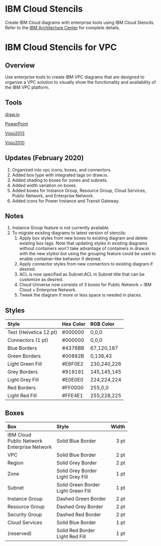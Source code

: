 # IBM Cloud Stencils

Create IBM Cloud diagrams with enterprise tools using IBM Cloud Stencils.  
Refer to the [IBM Architecture Center](https://www.ibm.com/cloud/garage/architectures/edit) for complete details.

# IBM Cloud Stencils for VPC

## Overview

Use enterprise tools to create IBM VPC diagrams that are designed to organize a VPC solution to visually show the functionality and availability of the IBM VPC platform.    

## Tools

[draw.io](/drawio/drawio.md)

[PowerPoint](/powerpoint/powerpoint.md)

[Visio2013](/visio2013/visio2013.md)

[Visio2010](/visio2010/visio2010.md)

## Updates (February 2020)

1. Organized into vpc icons, boxes, and connectors.
2. Added box type with integrated tags on draw.io.
3. Added shading to boxes for zones and subnets.
4. Added width variation on boxes.
5. Added boxes for Instance Group, Resource Group, Cloud Services, Public Network, and Enterprise Network.
6. Added icons for Power Instance and Transit Gateway.

## Notes

1. Instance Group feature is not currently available. 
2. To migrate existing diagrams to latest version of stencils:
   1. Apply box styles from new boxes to existing diagram and delete existing box tags.  Note that updating styles in existing diagrams without containers won't take advantage of containers in draw.io with the new stylesi but using the grouping feature could be used to enable container-like behavior if desired.
   2. Apply connector styles from new connectors to existing diagram if desired.
   3. ACL is now specified as Subnet:ACL in Subnet title that can be customize as desired.
   4. Cloud Universe now consists of 3 boxes for Public Network + IBM Cloud + Enterprise Network.
   5. Tweek the diagram if more or less space is needed in places.

## Styles

| Style | Hex Color | RGB Color |
| :--- | :--- | :--- |
| Text (Helvetica 12 pt) | #000000 | 0,0,0 |
| Connectors (1 pt) | #000000 | 0,0,0 |
| Blue Borders | #4376BB | 67,120,187 |
| Green Borders | #00882B | 0,136,43 |
| Light Green Fill | #E6F0E2 | 230,240,226 |
| Grey Borders | #919191 | 145,145,145 |
| Light Grey Fill | #E0E0E0 | 224,224,224 |
| Red Borders | #FF0000 | 255,0,0 |
| Light Red Fill | #FFE4E1 | 255,228,225 |

## Boxes

| Box | Style | Width |
| :--- | :--- | ---: |
| IBM Cloud<br/>Public Network<br/>Enterprise Network | Solid Blue Border | 3 pt |
| VPC | Solid Blue Border | 2 pt |
| Region | Solid Grey Border | 2 pt |
| Zone | Solid Grey Border<br/>Light Grey Fill | 1 pt |
| Subnet | Solid Green Border<br>Light Green Fill | 1 pt |
| Instance Group | Dashed Green Border | 2 pt |
| Resource Group | Dashed Grey Border | 2 pt |
| Security Group | Dashed Red Border | 2 pt |
| Cloud Services | Solid Blue Border | 1 pt |
| (reserved) | Solid Red Border<br>Light Red Fill | 1 pt |
